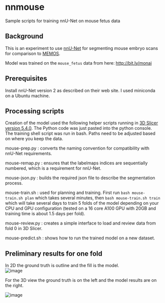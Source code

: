 # nnmouse
Sample scripts for training nnU-Net on mouse fetus data

## Background
This is an experiment to use [nnU-Net](https://github.com/MIC-DKFZ/nnUNet/tree/master) for segmenting mouse embryo scans for comparison to [MEMOS](https://github.com/SlicerMorph/SlicerMEMOS).

Model was trained on the `mouse_fetus` data from here: http://bit.ly/monai

## Prerequisites
Install nnU-Net version 2 as described on their web site.  I used miniconda on a Ubuntu machine.

## Processing scripts
Creation of the model used the following helper scripts running in [3D Slicer version 5.4.0](https://slicer.org).  The Python code was just pasted into the python console.  The training shell script was run in bash.  Paths need to be adjusted based on where you keep the data.

mouse-prep.py	: converts the naming convention for compatibility with nnU-Net requirements.

mouse-remap.py : ensures that the labelmaps indices are sequentially numbered, which is a requirement for nnU-Net.

mouse-json.py : builds the required json file to describe the segmentation process.

mouse-train.sh : used for planning and training.  First run `bash mouse-train.sh plan` which takes several minutes, then `bash mouse-train.sh train` which will take several days to train 5 folds of the model depending on your CPU and GPU configuration (tested on a 16 core A100 GPU with 20GB and training time is about 1.5 days per fold).

mouse-review.py : creates a simple interface to load and review data from fold 0 in 3D Slicer.

mouse-predict.sh : shows how to run the trained model on a new dataset.


## Preliminary results for one fold

In 2D the ground truth is outline and the fill is the model.  
![image](https://github.com/pieper/nnmouse/assets/126077/b9f466db-8f9e-45ed-9bfc-683e79170a55)

For the 3D view the ground truth is on the left and the model results are on the right.

![image](https://github.com/pieper/nnmouse/assets/126077/140415b3-7206-4a0f-83e2-1e14d9d8d929)
